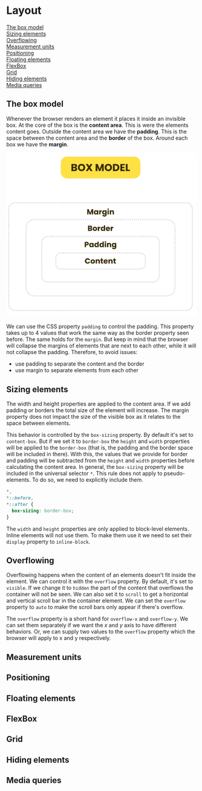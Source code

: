 # Layout

[The box model](#the-box-model)  
[Sizing elements](#sizing-elements)  
[Overflowing](#overflowing)  
[Measurement units](#measurement-units)  
[Positioning](#positioning)  
[Floating elements](#floating-elements)  
[FlexBox](#flexbox)  
[Grid](#grid)  
[Hiding elements](#hiding-elements)  
[Media queries](#media-queries)  

## The box model

Whenever the browser renders an element it places it inside an invisible box. At the core of the box is the **content area**. This is were the elements content goes. Outside the content area we have the **padding**. This is the space between the content area and the **border** of the box. Around each box we have the **margin**.

![](img/box_model.png)

We can use the CSS property `padding` to control the padding. This property takes up to 4 values that work the same way as the border property seen before. The same holds for the `margin`. But keep in mind that the browser will collapse the margins of elements that are next to each other, while it will not collapse the padding. Therefore, to avoid issues:

- use padding to separate the content and the border
- use margin to separate elements from each other

## Sizing elements

The width and height properties are applied to the content area. If we add padding or borders the total size of the element will increase. The margin property does not impact the size of the visible box as it relates to the space between elements.

This behavior is controlled by the `box-sizing` property. By default it's set to `content-box`. But if we set it to `border-box` the `height` and `width` properties will be applied to the `border-box` (that is, the padding and the border space will be included in there). With this, the values that we provide for border and padding will be subtracted from the `height` and `width` properties before calculating the content area. In general, the `box-sizing` property will be included in the universal selector `*`. This rule does not apply to pseudo-elements. To do so, we need to explicitly include them.

```css
*,
*::before,
*::after {
  box-sizing: border-box;
}
```

The `width` and `height` properties are only applied to block-level elements. Inline elements will not use them. To make them use it we need to set their `display` property to `inline-block`.

## Overflowing

Overflowing happens when the content of an elements doesn't fit inside the element. We can control it with the `overflow` property. By default, it's set to `visible`. If we change it to `hidden` the part of the content that overflows the container will not be seen. We can also set it to `scroll` to get a horizontal and vertical scroll bar in the container element. We can set the `overflow` property to `auto` to make the scroll bars only appear if there's overflow.

The `overflow` property is a short hand for `overflow-x` and `overflow-y`. We can set them separately if we want the *x* and *y* axis to have different behaviors. Or, we can supply two values to the `overflow` property which the browser will apply to x and y respectively.

## Measurement units

## Positioning

## Floating elements

## FlexBox

## Grid

## Hiding elements

## Media queries
